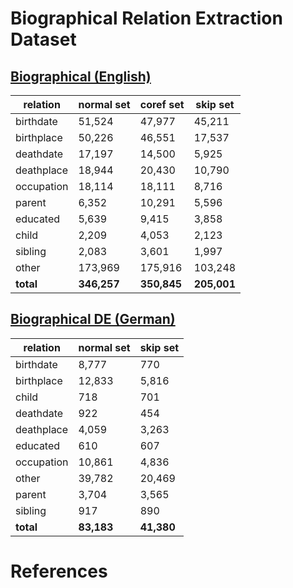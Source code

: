 # Biographical Relation Extraction Dataset


## [Biographical (English)](https://drive.google.com/drive/folders/1Kq7BR0avcID_z6DQ_CabGLfaKsxmb4gc?usp=sharing)

| relation   | normal set  | coref set   | skip set    |
|------------|-------------|-------------|-------------|
| birthdate  | 51,524      | 47,977      | 45,211      |
| birthplace | 50,226      | 46,551      | 17,537      |
| deathdate  | 17,197      | 14,500      | 5,925       |
| deathplace | 18,944      | 20,430      | 10,790      |
| occupation | 18,114      | 18,111      | 8,716       |
| parent     | 6,352       | 10,291      | 5,596       |
| educated   | 5,639       | 9,415       | 3,858       |
| child      | 2,209       | 4,053       | 2,123       |
| sibling    | 2,083       | 3,601       | 1,997       |
| other      | 173,969     | 175,916     | 103,248     |
| **total**  | **346,257** | **350,845** | **205,001** |

## [Biographical DE (German)](https://drive.google.com/drive/folders/1OQkur0_WKGb6NDjFkuT4pNCPK8RbAZxh?usp=sharing)

| relation   | normal set | skip set   |
|------------|------------|------------|
| birthdate  | 8,777      | 770        |
| birthplace | 12,833     | 5,816      |
| child      | 718        | 701        |
| deathdate  | 922        | 454        |
| deathplace | 4,059      | 3,263      |
| educated   | 610        | 607        |
| occupation | 10,861     | 4,836      |
| other      | 39,782     | 20,469     |
| parent     | 3,704      | 3,565      |
| sibling    | 917        | 890        |
| **total**  | **83,183** | **41,380** |



# References

